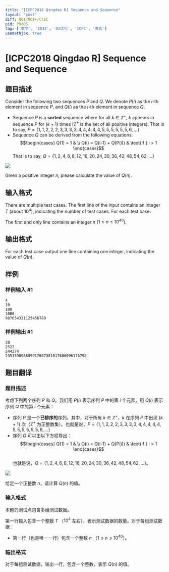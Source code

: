 ```yaml
---
title: "[ICPC2018 Qingdao R] Sequence and Sequence"
layout: "post"
diff: NOI/NOI+/CTSC
pid: P9885
tag: ['数学', '2018', 'O2优化', 'ICPC', '青岛']
usemathjax: true
---
```


# [ICPC2018 Qingdao R] Sequence and Sequence
## 题目描述

Consider the following two sequences $P$ and $Q$. We denote $P(i)$ as the $i$-th element in sequence $P$, and $Q(i)$ as the $i$-th element in sequence $Q$:

- Sequence $P$ is a $\textbf{sorted}$ sequence where for all $k \in \mathbb{Z^+}$, $k$ appears in sequence $P$ for $(k+1)$ times ($\mathbb{Z^+}$ is the set of all positive integers). That is to say, $P = \{1, 1, 2, 2, 2, 3, 3, 3, 3, 4, 4, 4, 4, 4, 5, 5, 5, 5, 5, 5, 6, \dots \}$
- Sequence $Q$ can be derived from the following equations: 
$$\begin{cases} Q(1) = 1 & \\ Q(i) = Q(i-1) + Q(P(i)) & \text{if } i > 1 \end{cases}$$ 
That is to say, $Q = \{1, 2, 4, 6, 8, 12, 16, 20, 24, 30, 36, 42, 48, 54, 62, \dots \}$

![](https://cdn.luogu.com.cn/upload/image_hosting/ukq7qs74.png)

Given a positive integer $n$, please calculate the value of $Q(n)$.
## 输入格式

There are multiple test cases. The first line of the input contains an integer $T$ (about $10^4$), indicating the number of test cases. For each test case:

The first and only line contains an integer $n$ ($1 \le n \le 10^{40}$).
## 输出格式

For each test case output one line containing one integer, indicating the value of $Q(n)$.
## 样例

### 样例输入 #1
```
4
10
100
1000
987654321123456789
```
### 样例输出 #1
```
30
2522
244274
235139898689017607381017686096176798
```
## 题目翻译

### 题目描述  

考虑下列两个序列 $P$ 和 $Q$。我们用 $P(i)$ 表示序列 $P$ 中的第  $i$ 个元素，用 $Q(i)$ 表示序列 $Q$ 中的第 $i$ 个元素：

- 序列 $P$ 是一个**已排序的**序列，其中，对于所有 $k \in \mathbb{Z^+}$，$k$ 在序列 $P$ 中出现 $(k+1)$ 次（$\mathbb{Z^+}$ 为正整数集）。也就是说，$P = \{1, 1, 2, 2, 2, 3, 3, 3, 3, 4, 4, 4, 4, 4, 5, 5, 5, 5, 5, 5, 6, \dots \}$
- 序列 $Q$ 可以由以下方程导出：
$$\begin{cases} Q(1) = 1 & \\ Q(i) = Q(i-1) + Q(P(i)) & \text{if } i > 1 \end{cases}$$   
也就是说，$Q = \{1, 2, 4, 6, 8, 12, 16, 20, 24, 30, 36, 42, 48, 54, 62, \dots \}$。

![](https://cdn.luogu.com.cn/upload/image_hosting/ukq7qs74.png)

给定一个正整数 $n$，请计算 $Q(n)$ 的值。

### 输入格式

本题的测试点包含多组测试数据。

第一行输入包含一个整数 $T$ （$10^4$ 左右），表示测试数据的数量。对于每组测试数据：

- 第一行（也是唯一一行）包含一个整数 $n$ （$1 \le n \le 10^{40}$）。

### 输出格式

对于每组测试数据，输出一行，包含一个整数，表示 $Q(n)$ 的值。

